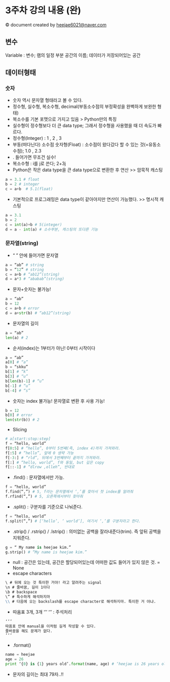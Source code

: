 # 3주차 강의 내용 (완)
&copy; document created by heejae6021@naver.com

## 변수
Variable : 
변수; 램의 일정 부분 공간의 이름; 데이터가 저장되어있는 공간

## 데이터형태
### 숫자
- 숫자 역시 문자열 형태라고 볼 수 있다.
- 정수형, 실수형, 복소수형, decimal(부동소수점의 부정확성을 완벽하게 보완한 형태)
- 복소수를 기본 포맷으로 가지고 있음 > Python만의 특징
- 실수형이 정수형보다 더 큰 data type; 그래서 정수형을 사용했을 때 더 속도가 빠르다.
- 정수형(Integer) : 1 , 2 , 3
- 부동(떠다닌다) 소수점 숫자형(Float) : 소수점이 왔다갔다 할 수 있는 것(=유동소수점); 1.0 , 2.3
- . 들어가면 무조건 실수!
- 복소수형 : i를 j로 쓴다; 2+3j
- Python은 작은 data type을 큰 data type으로 변환한 후 연산 >> 암묵적 캐스팅
```python
a = 3.1 # float
b = 2 # integer
c = a+b  # 5.1(float)
```
- 기본적으로 프로그래밍은 data type이 같아야지만 연산이 가능했다. >> 명시적 캐스팅
```python
a = 3.1
b = 2
c = int(a)+b # 5(integer)
d = a - int(a) # 소수부분, 캐스팅의 또다른 기능
```
### 문자열(string)
- “ ” 안에 들어가면 문자열
```python
a = “ab” # string
b = “12” # string
c = a+b # “ab12”(string)
d = a*3 # “ababab”(string)
```  
- 문자+숫자는 불가능!
```python
a = “ab”
b = 12
c = a+b # error
d = a+str(b) # “ab12”(string)
```
- 문자열의 길이
```python
a = “ab”
len(a) # 2
```
- 순서(index)는 1부터가 아닌! 0부터 시작이다
```python
a = “ab”
a[0] # “a”
b = “skku”
b[1] # “k”
b[3] # “u”
b[len(b)-1] # “u”
b[-1] # “u”
b[-4] # “s”
``` 
- 숫자는 index 불가능! 문자열로 변환 후 사용 가능!
```python
b = 12
b[0] # error
len(str(b)) # 2
```
- Slicing
```python
# a[start:stop:step]
f = “hello, world”
f[0:5] # “hello”, 0부터 5번째(즉, index 4)까지 가져와라.
f[:5] # “hello”, 앞에 0 생략 가능
f[-3:] # “rld”, 뒤에서 3번째부터 끝까지 가져와라.
f[:] # “hello, world”, f와 동일, but 깊은 copy 
f[::-1] # “dlrow ,olleh”, 반대로
```
- .find() : 문자열에서만 가능.
```python
f = “hello, world”
f.find(“,”) # 5, f라는 문자열에서 ‘,’를 찾아서 첫 index를 알려줘
f.rfind(“,”) # 5, 오른쪽에서부터 찾아줘
```
- .split() : 구분자를 기준으로 나눠준다.
```python
f = “hello, world”
f.split(“,”) # [‘hello’, ‘ world’], 여기서 ‘,’를 구분자라고 한다.
```
- .strip() / .rstrip() / .lstrip() : 의미없는 공백을 잘라내준다(trim). 즉 앞뒤 공백을 지워준다. 
```python
g = “ My name is heejae kim.”
g.strip() # “My name is heejae kim.”
```
- null : 공간은 있는데, 공간은 할당되어있는데 어떠한 값도 들어가 있지 않은 것. = None
- escape characters
```markdown
\ # 뒤에 오는 것 특이한 거야! 라고 알려주는 signal
\n # 줄바꿈, 길이 1이다
\b # backspace
\” # 특수하게 해석하지마
\\ # 다음에 오는 backslash를 escape character로 해석하지마. 특이한 거 아냐.
```
- 따옴표 3개, 3개 ‘’’ ‘’’ : 주석처리
```python
‘’’
따옴표 안에 manual을 이처럼 길게 작성할 수 있다.
줄바꿈을 해도 문제가 없다.
’’’
```
- .format()
```python
name = heejae
age = 26
print ‘{0} is {1} years old’.format(name, age) # ‘heejae is 26 years old’, (0,1)은 index를 의미
```
- 문자의 길이는 최대 79자..!!
